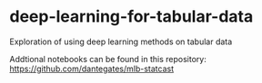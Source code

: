# deep-learning-for-tabular-data
Exploration of using deep learning methods on tabular data

Addtional notebooks can be found in this repository: https://github.com/dantegates/mlb-statcast
